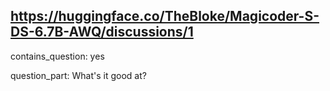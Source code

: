 ## https://huggingface.co/TheBloke/Magicoder-S-DS-6.7B-AWQ/discussions/1

contains_question: yes

question_part: What's it good at?